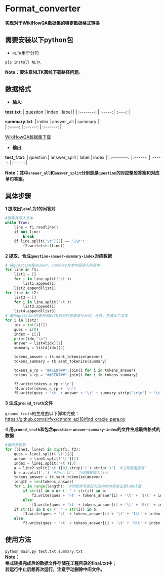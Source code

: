 # Format_converter
**实现对于WikiHowQA数据集的特定数据格式转换**
## 需要安装以下python包
+ `NLTK`用于分句
```
pip install NLTK
```
**Note：要注意NLTK离线下载路径问题。**  

## 数据格式
+ **输入**:

**test.txt**:
| question | index | label |
| :--------: | :-----: | :----: |

**summary.txt**:
| index | answer_all | summary |  
| :-----: | :------: | :-------: |  

[WikiHowQA数据集下载](https://drive.google.com/open?id=1cpd0nXX5d4PbIYOyaDV-BTg3XyruKLXo)  
+ **输出**:

**test_f.txt**:
| question | answer_split | label | index |
| :--------: | :------: | :-----: | :-----: |

**Note：其中`answer_all`和`answer_split`分别是是`question`的对应整段答案和对应单句答案。**  

## 具体步骤	
**1 提取出`label`为1的问答对**  
```python
#提取并写入文本
while True:
    line = f1.readline()
    if not line:
        break
    if line.split('\t')[2] == '1\n':
        f2.write(str(line))
```
**2 提取、合成`question-answer-summary-index`对应数据**
```python
# 将question和answer，summary文本内容读入列表中
for line in f1:
    list1 = []
    for i in line.split('\t'):
        list1.append(i)
    list2.append(list1)
for line in f2:
    list3 = []
    for i in line.split('\t'):
        list3.append(i)
    list4.append(list3)
# 遍历question列表并用NLTK对对应答案进行分句，合成，生成三个文本
for i in list2: 
    idx = int(i[1])
    ques = i[0]
    index = i[1]
    print(idx,"\n")
    answer = list4[idx][1]
    summary = list4[idx][2]

    tokens_answer = tk.sent_tokenize(answer)
    tokens_summary = tk.sent_tokenize(summary)

    tokens_a_rp = "##SENT##".join(i for i in tokens_answer)
    tokens_s_rp = "##SENT##".join(i for i in tokens_summary)

    f3.write(tokens_a_rp +'\n')
    f4.write(tokens_s_rp + '\n')
    f5.write(ques + '\t' + answer + '\t' + summary.strip('\r\n') + '\t' + index + '\n')
```
**3 生成`ground_truth`文件**  

`ground_truth`的生成由以下脚本完成：https://github.com/sirfyx/cnndm_acl18/find_oracle_para.py  

**4 用`ground_truth`和包含`question-answer-summary-index`的文件生成最终格式的数据**
```python
#遍历并提取
for (line1, line2) in zip(f1, f2):
    ques = line1.split('\t')[0]
    answer = line1.split('\t')[1]
    index = line1.split('\t')[3]
    a = line2.split('\t')[0].strip('(').strip(')')  #去除首尾括号
    b = a.split(',')  #将str以'，'为间隔转换为list
    tokens_answer = tk.sent_tokenize(answer)
    length = len(tokens_answer)
    for i in range(length):  #判断序号是否为选中的内容来记录label值
        if str(i) in b or (' ' + str(i)) in b:
            f3.write(ques + '\t' + tokens_answer[i] + '\t' + '1\t' + index.strip('\r\n') + '\n')
        else:
            f3.write(ques + '\t' + tokens_answer[i] + '\t' + '0\t' + index.strip('\r\n') + '\n')
    if str(i) in b or (' ' + str(i)) in b:
        f3.write(ques + '\t' + tokens_answer[i] + '\t' + '1\t' + index.strip('\r\n') + '\n')
    else:
        f3.write(ques + '\t' + tokens_answer[i] + '\t' + '0\t' + index.strip('\r\n') + '\n')
```

## 使用方法  
`python main.py test.txt summary.txt`  
**Note：  
格式转换完成后的数据文件存储在工程目录的final.txt中；  
若运行中止后想再次运行，注意手动删除中间文件。**
